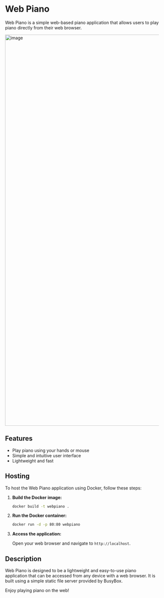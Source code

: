 # Web Piano

Web Piano is a simple web-based piano application that allows users to play piano directly from their web browser.

<img width="1280" alt="image" src="https://github.com/user-attachments/assets/4bac2217-ab4b-4190-8859-f9c16e084693">

## Features

- Play piano using your hands or mouse
- Simple and intuitive user interface
- Lightweight and fast

## Hosting

To host the Web Piano application using Docker, follow these steps:

1. **Build the Docker image:**

    ```sh
    docker build -t webpiano .
    ```

2. **Run the Docker container:**

    ```sh
    docker run -d -p 80:80 webpiano
    ```

3. **Access the application:**

    Open your web browser and navigate to `http://localhost`.

## Description

Web Piano is designed to be a lightweight and easy-to-use piano application that can be accessed from any device with a web browser. It is built using a simple static file server provided by BusyBox.


Enjoy playing piano on the web!
